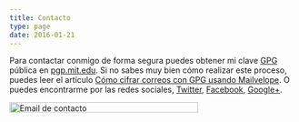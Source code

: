 ```yaml
---
title: Contacto
type: page
date: 2016-01-21
---
```

Para contactar conmigo de forma segura puedes obtener mi clave [GPG][1] pública en <a title="Clave pública GPG" href="https://keyserver.ubuntu.com/pks/lookup?op=get&search=0xEAA64436FF28D590" target="_blank">pgp.mit.edu</a>. Si no sabes muy bien cómo realizar este proceso, puedes leer el artículo [Cómo cifrar correos con GPG usando Mailvelope][2]. O puedes encontrarme por las redes sociales, <a href="https://twitter.com/elbaulp" title="@Elbaulp" target="_blank">Twitter</a>, <a href="https://www.facebook.com/elbauldelprogramador" title="El Baúl del Programador" target="_blank">Facebook</a>, <a href="https://plus.google.com/+Elbauldelprogramador/posts" title="+Elbauldelprogramador" target="_blank">Google+</a>.

<img src="/img/2012/05/email.png" alt="Email de contacto" width="332" height="18" class="thumbnail aligncenter size-full wp-image-1873" />




 [1]: https://elbauldelprogramador.com/editar-y-crear-archivos-cifrados-con-gpg-en-vim/ "Editar y crear archivos cifrados con GPG en Vim"
 [2]: https://elbauldelprogramador.com/como-cifrar-correos-con-gpg-con-mailvelope/ "Cómo cifrar correos con GPG usando Mailvelope"
